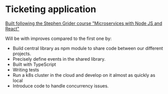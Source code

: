 # Ticketing application

[Built following the Stephen Grider course "Microservices with Node JS and React"](https://www.udemy.com/course/microservices-with-node-js-and-react/)

Will be with improves compared to the first one by:

- Build central library as npm module to share code between our different projects.
- Precisely define events in the shared library.
- Built with TypeScript
- Writing tests
- Run a k8s cluster in the cloud and develop on it almost as quickly as local
- Introduce code to handle concurrency issues.
